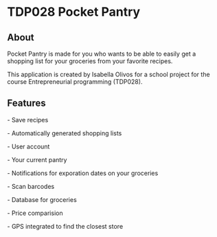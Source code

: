 <h1> TDP028 Pocket Pantry</h1>


<h2>About</h2>

Pocket Pantry is made for you who wants to be able to easily get a shopping list for your groceries from your favorite recipes. 

This application is created by Isabella Olivos for a school project for the course Entrepreneurial programming (TDP028).

<h2>Features</h2>
<p>- Save recipes</p>
<p>- Automatically generated shopping lists</p>
<p>- User account</p>
<p>- Your current pantry</p>
<p>- Notifications for exporation dates on your groceries</p>
<p>- Scan barcodes</p>
<p>- Database for groceries</p>
<p>- Price comparision</p>
<p>- GPS integrated to find the closest store</p>
